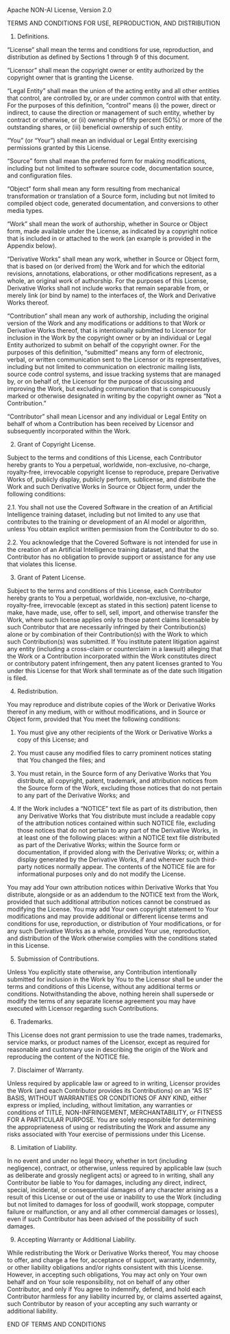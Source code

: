 Apache NON-AI License, Version 2.0

TERMS AND CONDITIONS FOR USE, REPRODUCTION, AND DISTRIBUTION

1. Definitions.

“License” shall mean the terms and conditions for use, reproduction, and distribution as defined by Sections 1 through 9 of this document.

“Licensor” shall mean the copyright owner or entity authorized by the copyright owner that is granting the License.

“Legal Entity” shall mean the union of the acting entity and all other entities that control, are controlled by,
or are under common control with that entity. For the purposes of this definition, “control” means (i) the power, direct or indirect,
to cause the direction or management of such entity, whether by contract or otherwise, or (ii) ownership of fifty percent (50%)
or more of the outstanding shares, or (iii) beneficial ownership of such entity.

“You” (or “Your”) shall mean an individual or Legal Entity exercising permissions granted by this License.

“Source” form shall mean the preferred form for making modifications, including but not limited to software source code, documentation source,
and configuration files.

“Object” form shall mean any form resulting from mechanical transformation or translation of a Source form, including
but not limited to compiled object code, generated documentation, and conversions to other media types.

“Work” shall mean the work of authorship, whether in Source or Object form, made available under the License,
as indicated by a copyright notice that is included in or attached to the work (an example is provided in the Appendix below).

“Derivative Works” shall mean any work, whether in Source or Object form, that is based on (or derived from) the Work and
for which the editorial revisions, annotations, elaborations, or other modifications represent, as a whole, an original work of authorship.
For the purposes of this License, Derivative Works shall not include works that remain separable from, or merely link (or bind by name)
to the interfaces of, the Work and Derivative Works thereof.

“Contribution” shall mean any work of authorship, including the original version of the Work and any modifications or additions to
that Work or Derivative Works thereof, that is intentionally submitted to Licensor for inclusion in the Work by the copyright owner or
by an individual or Legal Entity authorized to submit on behalf of the copyright owner. For the purposes of this definition, “submitted”
means any form of electronic, verbal, or written communication sent to the Licensor or its representatives, including but not limited to
communication on electronic mailing lists, source code control systems, and issue tracking systems that are managed by, or on behalf of,
the Licensor for the purpose of discussing and improving the Work, but excluding communication that is conspicuously marked or otherwise designated
in writing by the copyright owner as “Not a Contribution.”

“Contributor” shall mean Licensor and any individual or Legal Entity on behalf of whom a Contribution has been received by Licensor and
subsequently incorporated within the Work.

2. Grant of Copyright License.

Subject to the terms and conditions of this License, each Contributor hereby grants to You a perpetual, worldwide, non-exclusive,
no-charge, royalty-free, irrevocable copyright license to reproduce, prepare Derivative Works of, publicly display, publicly perform,
sublicense, and distribute the Work and such Derivative Works in Source or Object form,
under the following conditions:

2.1. You shall not use the Covered Software in the creation of an Artificial Intelligence training dataset,
including but not limited to any use that contributes to the training or development of an AI model or algorithm,
unless You obtain explicit written permission from the Contributor to do so.

2.2. You acknowledge that the Covered Software is not intended for use in the creation of an Artificial Intelligence training dataset,
and that the Contributor has no obligation to provide support or assistance for any use that violates this license.

3. Grant of Patent License.

Subject to the terms and conditions of this License, each Contributor hereby grants to You a perpetual, worldwide, non-exclusive, no-charge,
royalty-free, irrevocable (except as stated in this section) patent license to make, have made, use, offer to sell, sell, import,
and otherwise transfer the Work, where such license applies only to those patent claims licensable by such Contributor that are
necessarily infringed by their Contribution(s) alone or by combination of their Contribution(s) with the Work to which
such Contribution(s) was submitted. If You institute patent litigation against any entity (including a cross-claim or counterclaim in a lawsuit)
alleging that the Work or a Contribution incorporated within the Work constitutes direct or contributory patent infringement,
then any patent licenses granted to You under this License for that Work shall terminate as of the date such litigation is filed.

4. Redistribution.

You may reproduce and distribute copies of the Work or Derivative Works thereof in any medium, with or without modifications,
and in Source or Object form, provided that You meet the following conditions:

1. You must give any other recipients of the Work or Derivative Works a copy of this License; and

2. You must cause any modified files to carry prominent notices stating that You changed the files; and

3. You must retain, in the Source form of any Derivative Works that You distribute, all copyright, patent, trademark,
   and attribution notices from the Source form of the Work, excluding those notices that do not pertain to any part of the Derivative Works; and

4. If the Work includes a “NOTICE” text file as part of its distribution, then any Derivative Works that You distribute
   must include a readable copy of the attribution notices contained within such NOTICE file, excluding those notices that
   do not pertain to any part of the Derivative Works, in at least one of the following places: within a NOTICE text file distributed
   as part of the Derivative Works; within the Source form or documentation, if provided along with the Derivative Works;
   or, within a display generated by the Derivative Works, if and wherever such third-party notices normally appear.
   The contents of the NOTICE file are for informational purposes only and do not modify the License.

You may add Your own attribution notices within Derivative Works that You distribute,
alongside or as an addendum to the NOTICE text from the Work, provided that such additional attribution notices cannot be construed as
modifying the License.
You may add Your own copyright statement to Your modifications and may provide additional or different license terms and conditions for use,
reproduction, or distribution of Your modifications, or for any such Derivative Works as a whole, provided Your use, reproduction,
and distribution of the Work otherwise complies with the conditions stated in this License.

5. Submission of Contributions.

Unless You explicitly state otherwise, any Contribution intentionally submitted for inclusion in the Work by You to the Licensor
shall be under the terms and conditions of this License, without any additional terms or conditions.
Notwithstanding the above, nothing herein shall supersede or modify the terms of any separate license agreement you may have executed
with Licensor regarding such Contributions.

6. Trademarks.

This License does not grant permission to use the trade names, trademarks, service marks, or product names of the Licensor,
except as required for reasonable and customary use in describing the origin of the Work and reproducing the content of the NOTICE file.

7. Disclaimer of Warranty.

Unless required by applicable law or agreed to in writing, Licensor provides the Work (and each Contributor provides its Contributions)
on an “AS IS” BASIS, WITHOUT WARRANTIES OR CONDITIONS OF ANY KIND, either express or implied, including, without limitation,
any warranties or conditions of TITLE, NON-INFRINGEMENT, MERCHANTABILITY, or FITNESS FOR A PARTICULAR PURPOSE.
You are solely responsible for determining the appropriateness of using or redistributing the Work and assume any risks associated
with Your exercise of permissions under this License.

8. Limitation of Liability.

In no event and under no legal theory, whether in tort (including negligence), contract, or otherwise,
unless required by applicable law (such as deliberate and grossly negligent acts) or agreed to in writing,
shall any Contributor be liable to You for damages, including any direct, indirect, special, incidental, or consequential damages
of any character arising as a result of this License or out of the use or inability to use the Work (including but not limited to damages
for loss of goodwill, work stoppage, computer failure or malfunction, or any and all other commercial damages or losses),
even if such Contributor has been advised of the possibility of such damages.

9. Accepting Warranty or Additional Liability.

While redistributing the Work or Derivative Works thereof, You may choose to offer, and charge a fee for, acceptance of support,
warranty, indemnity, or other liability obligations and/or rights consistent with this License.
However, in accepting such obligations, You may act only on Your own behalf and on Your sole responsibility,
not on behalf of any other Contributor, and only if You agree to indemnify, defend, and hold each Contributor harmless for any liability incurred by,
or claims asserted against, such Contributor by reason of your accepting any such warranty or additional liability.

END OF TERMS AND CONDITIONS
